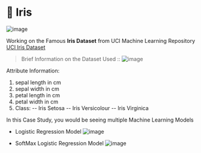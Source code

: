 # :cherry_blossom:  Iris
![image](https://user-images.githubusercontent.com/53809748/114147578-73803d80-9936-11eb-85f0-aab946cc619b.png)

Working on the Famous **Iris Dataset** from UCI Machine Learning Repository 
[UCI Iris Dataset](https://archive.ics.uci.edu/ml/datasets/iris)

>Brief Information on the Dataset Used ::
![image](https://user-images.githubusercontent.com/53809748/114144909-74fc3680-9933-11eb-925d-43c34ef4732c.png)

Attribute Information:
  1. sepal length in cm
  2. sepal width in cm
  3. petal length in cm
  4. petal width in cm
  5. Class:
     -- Iris Setosa
     -- Iris Versicolour
     -- Iris Virginica


In this Case Study, you would be seeing multiple Machine Learning Models

* Logistic Regression Model
![image](https://user-images.githubusercontent.com/53809748/114146703-8a726000-9935-11eb-9189-ad3fe34459af.png)

* SoftMax Logistic Regression Model
![image](https://user-images.githubusercontent.com/53809748/114146901-bee61c00-9935-11eb-9adb-66433bca61d2.png)

